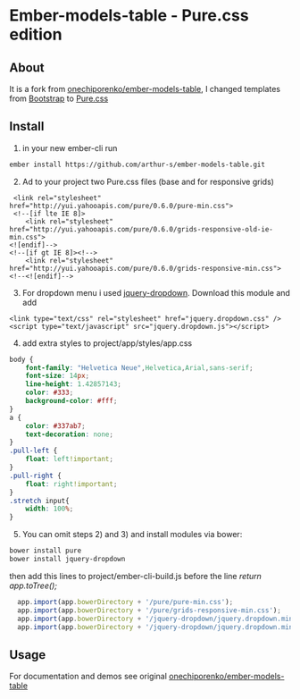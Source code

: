 # Ember-models-table - Pure.css edition

## About
It is a fork from [onechiporenko/ember-models-table](https://github.com/onechiporenko/ember-models-table), I changed templates from [Bootstrap](http://getbootstrap.com/) to [Pure.css](http://purecss.io/)

## Install

1) in your new ember-cli run
```bash
ember install https://github.com/arthur-s/ember-models-table.git
```
2) Ad to your project two Pure.css files (base and for responsive grids)
```
 <link rel="stylesheet" href="http://yui.yahooapis.com/pure/0.6.0/pure-min.css">
 <!--[if lte IE 8]>
    <link rel="stylesheet" href="http://yui.yahooapis.com/pure/0.6.0/grids-responsive-old-ie-min.css">
<![endif]-->
<!--[if gt IE 8]><!-->
    <link rel="stylesheet" href="http://yui.yahooapis.com/pure/0.6.0/grids-responsive-min.css">
<!--<![endif]-->
```

3) For dropdown menu i used [jquery-dropdown](https://github.com/claviska/jquery-dropdown). Download this module and add
```
<link type="text/css" rel="stylesheet" href="jquery.dropdown.css" />
<script type="text/javascript" src="jquery.dropdown.js"></script>
```

4) add extra styles to project/app/styles/app.css
```css
body {
    font-family: "Helvetica Neue",Helvetica,Arial,sans-serif;
    font-size: 14px;
    line-height: 1.42857143;
    color: #333;
    background-color: #fff;
}
a {
    color: #337ab7;
    text-decoration: none;
}
.pull-left {
    float: left!important;
}
.pull-right {
    float: right!important;
}
.stretch input{
	width: 100%;
}
```
5) You can omit steps 2) and 3) and install modules via bower:
```bash
bower install pure
bower install jquery-dropdown
```
then add this lines to project/ember-cli-build.js before the line  *return app.toTree();*
```javascript
  app.import(app.bowerDirectory + '/pure/pure-min.css');
  app.import(app.bowerDirectory + '/pure/grids-responsive-min.css');
  app.import(app.bowerDirectory + '/jquery-dropdown/jquery.dropdown.min.css');
  app.import(app.bowerDirectory + '/jquery-dropdown/jquery.dropdown.min.js');
```

## Usage

For documentation and demos see original [onechiporenko/ember-models-table](https://github.com/onechiporenko/ember-models-table) 